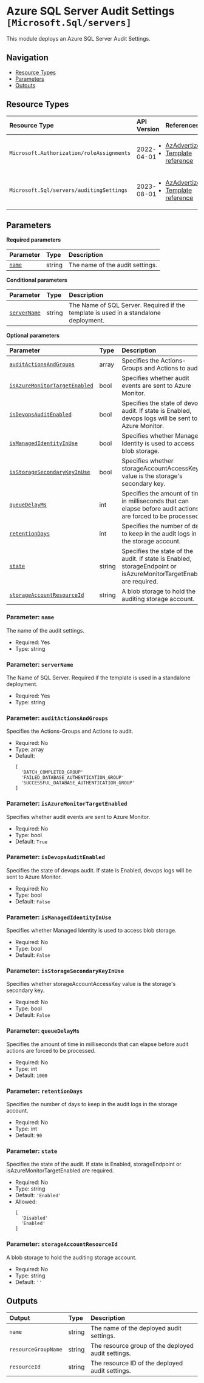 # Azure SQL Server Audit Settings `[Microsoft.Sql/servers]`

This module deploys an Azure SQL Server Audit Settings.

## Navigation

- [Resource Types](#Resource-Types)
- [Parameters](#Parameters)
- [Outputs](#Outputs)

## Resource Types

| Resource Type | API Version | References |
| :-- | :-- | :-- |
| `Microsoft.Authorization/roleAssignments` | 2022-04-01 | <ul style="padding-left: 0px;"><li>[AzAdvertizer](https://www.azadvertizer.net/azresourcetypes/microsoft.authorization_roleassignments.html)</li><li>[Template reference](https://learn.microsoft.com/en-us/azure/templates/Microsoft.Authorization/2022-04-01/roleAssignments)</li></ul> |
| `Microsoft.Sql/servers/auditingSettings` | 2023-08-01 | <ul style="padding-left: 0px;"><li>[AzAdvertizer](https://www.azadvertizer.net/azresourcetypes/microsoft.sql_servers_auditingsettings.html)</li><li>[Template reference](https://learn.microsoft.com/en-us/azure/templates/Microsoft.Sql/2023-08-01/servers/auditingSettings)</li></ul> |

## Parameters

**Required parameters**

| Parameter | Type | Description |
| :-- | :-- | :-- |
| [`name`](#parameter-name) | string | The name of the audit settings. |

**Conditional parameters**

| Parameter | Type | Description |
| :-- | :-- | :-- |
| [`serverName`](#parameter-servername) | string | The Name of SQL Server. Required if the template is used in a standalone deployment. |

**Optional parameters**

| Parameter | Type | Description |
| :-- | :-- | :-- |
| [`auditActionsAndGroups`](#parameter-auditactionsandgroups) | array | Specifies the Actions-Groups and Actions to audit. |
| [`isAzureMonitorTargetEnabled`](#parameter-isazuremonitortargetenabled) | bool | Specifies whether audit events are sent to Azure Monitor. |
| [`isDevopsAuditEnabled`](#parameter-isdevopsauditenabled) | bool | Specifies the state of devops audit. If state is Enabled, devops logs will be sent to Azure Monitor. |
| [`isManagedIdentityInUse`](#parameter-ismanagedidentityinuse) | bool | Specifies whether Managed Identity is used to access blob storage. |
| [`isStorageSecondaryKeyInUse`](#parameter-isstoragesecondarykeyinuse) | bool | Specifies whether storageAccountAccessKey value is the storage's secondary key. |
| [`queueDelayMs`](#parameter-queuedelayms) | int | Specifies the amount of time in milliseconds that can elapse before audit actions are forced to be processed. |
| [`retentionDays`](#parameter-retentiondays) | int | Specifies the number of days to keep in the audit logs in the storage account. |
| [`state`](#parameter-state) | string | Specifies the state of the audit. If state is Enabled, storageEndpoint or isAzureMonitorTargetEnabled are required. |
| [`storageAccountResourceId`](#parameter-storageaccountresourceid) | string | A blob storage to hold the auditing storage account. |

### Parameter: `name`

The name of the audit settings.

- Required: Yes
- Type: string

### Parameter: `serverName`

The Name of SQL Server. Required if the template is used in a standalone deployment.

- Required: Yes
- Type: string

### Parameter: `auditActionsAndGroups`

Specifies the Actions-Groups and Actions to audit.

- Required: No
- Type: array
- Default:
  ```Bicep
  [
    'BATCH_COMPLETED_GROUP'
    'FAILED_DATABASE_AUTHENTICATION_GROUP'
    'SUCCESSFUL_DATABASE_AUTHENTICATION_GROUP'
  ]
  ```

### Parameter: `isAzureMonitorTargetEnabled`

Specifies whether audit events are sent to Azure Monitor.

- Required: No
- Type: bool
- Default: `True`

### Parameter: `isDevopsAuditEnabled`

Specifies the state of devops audit. If state is Enabled, devops logs will be sent to Azure Monitor.

- Required: No
- Type: bool
- Default: `False`

### Parameter: `isManagedIdentityInUse`

Specifies whether Managed Identity is used to access blob storage.

- Required: No
- Type: bool
- Default: `False`

### Parameter: `isStorageSecondaryKeyInUse`

Specifies whether storageAccountAccessKey value is the storage's secondary key.

- Required: No
- Type: bool
- Default: `False`

### Parameter: `queueDelayMs`

Specifies the amount of time in milliseconds that can elapse before audit actions are forced to be processed.

- Required: No
- Type: int
- Default: `1000`

### Parameter: `retentionDays`

Specifies the number of days to keep in the audit logs in the storage account.

- Required: No
- Type: int
- Default: `90`

### Parameter: `state`

Specifies the state of the audit. If state is Enabled, storageEndpoint or isAzureMonitorTargetEnabled are required.

- Required: No
- Type: string
- Default: `'Enabled'`
- Allowed:
  ```Bicep
  [
    'Disabled'
    'Enabled'
  ]
  ```

### Parameter: `storageAccountResourceId`

A blob storage to hold the auditing storage account.

- Required: No
- Type: string
- Default: `''`

## Outputs

| Output | Type | Description |
| :-- | :-- | :-- |
| `name` | string | The name of the deployed audit settings. |
| `resourceGroupName` | string | The resource group of the deployed audit settings. |
| `resourceId` | string | The resource ID of the deployed audit settings. |
